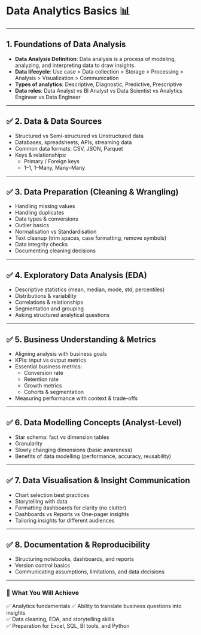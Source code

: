 # Data Analytics Basics 📊

---

## 1. Foundations of Data Analysis
- **Data Analysis Definition**: Data analysis is a process of modeling, analyzing, and interpreting data to
draw insights.
- **Data lifecycle**: Use case > Data collection > Storage > Processing > Analysis > Visualization > Communication
- **Types of analytics**: Descriptive, Diagnostic, Predictive, Prescriptive
- **Data roles**: Data Analyst vs BI Analyst vs Data Scientist vs Analytics Engineer vs Data Engineer

---

## ✅ 2. Data & Data Sources
- Structured vs Semi-structured vs Unstructured data
- Databases, spreadsheets, APIs, streaming data
- Common data formats: CSV, JSON, Parquet
- Keys & relationships:
  - Primary / Foreign keys
  - 1–1, 1–Many, Many–Many

---

## ✅ 3. Data Preparation (Cleaning & Wrangling)
- Handling missing values
- Handling duplicates
- Data types & conversions
- Outlier basics
- Normalisation vs Standardisation
- Text cleanup (trim spaces, case formatting, remove symbols)
- Data integrity checks
- Documenting cleaning decisions

---

## ✅ 4. Exploratory Data Analysis (EDA)
- Descriptive statistics (mean, median, mode, std, percentiles)
- Distributions & variability
- Correlations & relationships
- Segmentation and grouping
- Asking structured analytical questions

---

## ✅ 5. Business Understanding & Metrics
- Aligning analysis with business goals
- KPIs: input vs output metrics
- Essential business metrics:
  - Conversion rate
  - Retention rate
  - Growth metrics
  - Cohorts & segmentation
- Measuring performance with context & trade-offs

---

## ✅ 6. Data Modelling Concepts (Analyst-Level)
- Star schema: fact vs dimension tables
- Granularity
- Slowly changing dimensions (basic awareness)
- Benefits of data modelling (performance, accuracy, reusability)

---

## ✅ 7. Data Visualisation & Insight Communication
- Chart selection best practices
- Storytelling with data
- Formatting dashboards for clarity (no clutter)
- Dashboards vs Reports vs One-pager insights
- Tailoring insights for different audiences

---

## ✅ 8. Documentation & Reproducibility
- Structuring notebooks, dashboards, and reports
- Version control basics
- Communicating assumptions, limitations, and data decisions

---

### 🎯 What You Will Achieve
✅ Analytics fundamentals
✅ Ability to translate business questions into insights  
✅ Data cleaning, EDA, and storytelling skills  
✅ Preparation for Excel, SQL, BI tools, and Python
